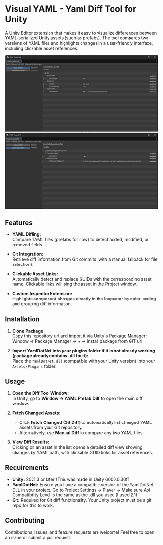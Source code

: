 # Visual YAML - Yaml Diff Tool for Unity

A Unity Editor extension that makes it easy to visualize differences between YAML-serialized Unity assets (such as prefabs). The tool compares two versions of YAML files and highlights changes in a user-friendly interface, including clickable asset references.

![image](Screenshots/YAML-Diff-screen.png)
![image](Screenshots/YAML-Diff-screen1.png)


## Features

- **YAML Diffing:**  
  Compare YAML files (prefabs for now) to detect added, modified, or removed fields.

- **Git Integration:**  
  Retrieve diff information from Git commits (with a manual fallback for file selection).

- **Clickable Asset Links:**  
  Automatically detect and replace GUIDs with the corresponding asset name. Clickable links will ping the asset in the Project window.

- **Custom Inspector Extension:**  
  Highlights component changes directly in the Inspector by color-coding and grouping diff information.

## Installation

1. **Clone Package**  
   Copy this repository url and import it via Unity's Package Manager: Window -> Package Manager -> + -> install package from GIT url

2. **Import YamlDotNet into your plugins folder if it is not already working (package already contains .dll for it):**  
   Place the `YamlDotNet.dll` (compatible with your Unity version) into your `Assets/Plugins` folder.


## Usage

1. **Open the Diff Tool Window:**  
   In Unity, go to **Window → YAML Prefab Diff** to open the main diff window.

2. **Fetch Changed Assets:**  
   - Click **Fetch Changed (Git Diff)** to automatically list changed YAML assets from your Git repository.
   - Alternatively, use **Manual Diff** to compare any two YAML files.

3. **View Diff Results:**  
   Clicking on an asset in the list opens a detailed diff view showing changes by YAML path, with clickable GUID links for asset references.

## Requirements

- **Unity:** 2021.3 or later (This was made in Unity 6000.0.30f1)
- **YamlDotNet:** Ensure you have a compatible version of the YamlDotNet DLL in your project. Go to Project Settings -> Player -> Make sure Api Compatibility Level is the same as the .dll you used (I used 2.1)
- **Git:** Required for Git diff functionality. Your Unity project must be a git repo for this to work.

## Contributing

Contributions, issues, and feature requests are welcome! Feel free to open an issue or submit a pull request.

